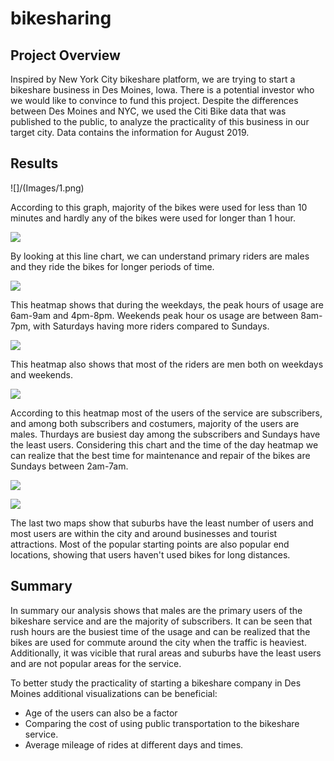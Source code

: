 # bikesharing

## Project Overview

Inspired by New York City bikeshare platform, we are trying to start a bikeshare business in Des Moines, Iowa. 
There is a potential investor who we would like to convince to fund this project. Despite the differences between Des Moines and NYC, we used the Citi Bike data that was published to the public, to analyze the practicality of this business in our target city. Data contains the information for August 2019. 

## Results

![]/(Images/1.png)

According to this graph, majority of the bikes were used for less than 10 minutes and hardly any of the bikes were used for longer than 1 hour.


![](Images/2.png)

By looking at this line chart, we can understand primary riders are males and they ride the bikes for longer periods of time. 


![](Images/3.png)

This heatmap shows that during the weekdays, the peak hours of usage are 6am-9am and 4pm-8pm. 
Weekends peak hour os usage are between 8am-7pm, with Saturdays having more riders compared to Sundays.


![](Images/4.png)

This heatmap also shows that most of the riders are men both on weekdays and weekends. 


![](Images/5.png)

According to this heatmap most of the users of the service are subscribers, and among both subscribers and costumers, majority of the users are males.
Thurdays are busiest day among the subscribers and Sundays have the least users. Considering this chart and the time of the day heatmap we can realize that the best time for maintenance and repair of the bikes are Sundays between 2am-7am.


![](Images/6.png)



![](Images/7.png)



The last two maps show that suburbs have the least number of users and most users are within the city and around businesses and tourist attractions. 
Most of the popular starting points are also popular end locations, showing that users haven't used bikes for long distances. 


## Summary

In summary our analysis shows that males are the primary users of the bikeshare service and are the majority of subscribers. It can be seen that rush hours are the busiest time of the usage and can be realized that the bikes are used for commute around the city when the traffic is heaviest. Additionally, it was vicible that rural areas and suburbs have the least users and are not popular areas for the service. 

To better study the practicality of starting a bikeshare company in Des Moines additional visualizations can be beneficial:
 - Age of the users can also be a factor 
 - Comparing the cost of using public transportation to the bikeshare service. 
 - Average mileage of rides at different days and times.
